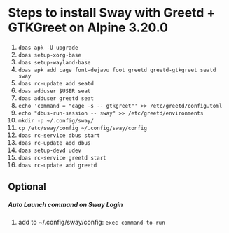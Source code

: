 # Steps to install Sway with Greetd + GTKGreet on Alpine 3.20.0

1. ```doas apk -U upgrade```
2. ```doas setup-xorg-base```
3. ```doas setup-wayland-base```
4. ```doas apk add cage font-dejavu foot greetd greetd-gtkgreet seatd sway```
5. ```doas rc-update add seatd```
6. ```doas adduser $USER seat```
7. ```doas adduser greetd seat```
8. ```echo 'command = "cage -s -- gtkgreet"' >> /etc/greetd/config.toml```
9. ```echo "dbus-run-session -- sway" >> /etc/greetd/environments```
10. ```mkdir -p ~/.config/sway/```
11. ```cp /etc/sway/config ~/.config/sway/config```
12. ```doas rc-service dbus start```
13. ```doas rc-update add dbus```
14. ```doas setup-devd udev```
15. ```doas rc-service greetd start```
16. ```doas rc-update add greetd```

## Optional
##### Auto Launch command on Sway Login
1. add to ~/.config/sway/config: ```exec command-to-run```
